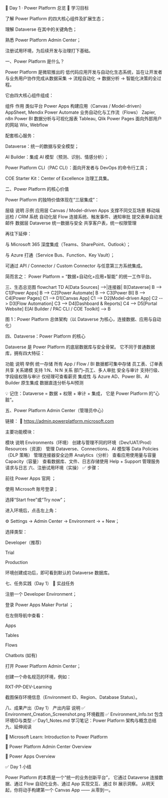 🧭 Day 1 · Power Platform 总览
🎯 学习目标

了解 Power Platform 的四大核心组件及扩展生态；

理解 Dataverse 在其中的关键角色；

熟悉 Power Platform Admin Center；

注册试用环境，为后续开发与治理打下基础。

一、Power Platform 是什么？

Power Platform 是微软推出的 低代码应用开发与自动化生态系统，旨在让开发者与业务用户协作完成从数据采集 → 流程自动化 → 数据分析 → 智能化决策的全过程。

它由四大核心组件组成：

组件	作用	类似平台
Power Apps	构建应用（Canvas / Model-driven）	AppSheet, Mendix
Power Automate	业务自动化与工作流（Flows）	Zapier, n8n
Power BI	数据分析与可视化报表	Tableau, Qlik
Power Pages	面向外部用户的网站	Wix, Webflow

配套核心服务：

Dataverse：统一的数据与安全模型；

AI Builder：集成 AI 模型（预测、识别、情感分析）；

Power Platform CLI（PAC CLI）：面向开发者与 DevOps 的命令行工具；

COE Starter Kit：Center of Excellence 治理工具集。

二、Power Platform 的核心价值

Power Platform 的独特价值体现在“三层集成”：

层级	说明	示例
应用层	Canvas / Model-driven Apps 支撑不同交互场景	移动端巡检 / CRM 系统
自动化层	Flow 连接系统、触发事件、通知审批	提交表单自动发邮件
数据层	Dataverse 统一数据与安全	共享客户表，统一权限管理

再往下延伸：

与 Microsoft 365 深度集成（Teams、SharePoint、Outlook）；

与 Azure 打通（Service Bus、Function、Key Vault）；

可通过 API / Connector / Custom Connector 与任意第三方系统集成。

简而言之：
Power Platform = “数据+自动化+应用+智能” 的统一工作平台。

三、生态总览图
flowchart TD
A[Data Sources] -->|连接器| B[Dataverse]
B --> C1[Power Apps]
B --> C2[Power Automate]
B --> C3[Power BI]
B --> C4[Power Pages]
C1 --> D1[Canvas App]
C1 --> D2[Model-driven App]
C2 --> D3[Flow Automation]
C3 --> D4[Dashboard & Reports]
C4 --> D5[Portal Website]
E[AI Builder / PAC CLI / COE Toolkit] --> B


图 1：Power Platform 总体架构（以 Dataverse 为核心，连接数据、应用与自动化）

四、Dataverse：Power Platform 的核心

Dataverse 是 Power Platform 的底层数据库与安全骨架。
它不同于普通数据库，拥有四大特征：

功能	说明	举例
统一存储	所有 App / Flow / BI 数据都可集中存储	员工表、订单表共享
关系建模	支持 1:N、N:N 关系	部门–员工、多人审批
安全与审计	支持行级、字段级权限与审计	仅经理可查看薪资
集成性	与 Azure AD、Power BI、AI Builder 原生集成	数据直连分析与AI预测

💡 记住：Dataverse = 数据 + 权限 + 审计 + 集成，
它是 Power Platform 的“心脏”。

五、Power Platform Admin Center（管理员中心）

链接：
🔗 https://admin.powerplatform.microsoft.com

主要功能模块：

模块	说明
Environments（环境）	创建与管理不同的环境（Dev/UAT/Prod）
Resources（资源）	管理 Dataverse、Connections、AI 模型等
Data Policies（DLP 策略）	管理连接器安全边界
Analytics（分析）	查看应用使用量与容量
Capacity（容量）	查看数据库、文件、日志存储使用
Help + Support	管理服务请求与日志
六、注册试用环境（实操）
✅ 步骤：

前往 Power Apps 官网
；

使用 Microsoft 账号登录；

选择“Start free”或“Try now”；

进入环境后，点击左上角：

⚙️ Settings → Admin Center → Environment → + New；

选择类型：

Developer（推荐）

Trial

Production

环境创建成功后，即可看到默认的 Dataverse 数据库。

七、任务实践（Day 1）
🎯 实战任务

注册一个 Developer Environment；

登录 Power Apps Maker Portal
；

在左侧导航中查看：

Apps

Tables

Flows

Chatbots (如有)

打开 Power Platform Admin Center；

创建一个命名规范的环境，例如：

RXT-PP-DEV-Learning


截图保存环境信息（Environment ID、Region、Database Status）。

八、成果产出（Day 1）
产出内容	说明
✅ Environment_Creation_Screenshot.png	环境截图
✅ Environment_Info.txt	包含环境ID与类型
✅ Day1_Notes.md	学习笔记：Power Platform 架构与概念总结
九、延伸阅读

📘 Microsoft Learn: Introduction to Power Platform

📗 Power Platform Admin Center Overview

📙 Power Apps Overview

✅ Day 1 小结

Power Platform 的本质是一个“统一的业务创新平台”，
它通过 Dataverse 连接数据、通过 Flow 自动化业务、通过 App 实现交互、通过 BI 展示洞察。
从明天起，你将动手构建第一个 Canvas App —— 从零到一。